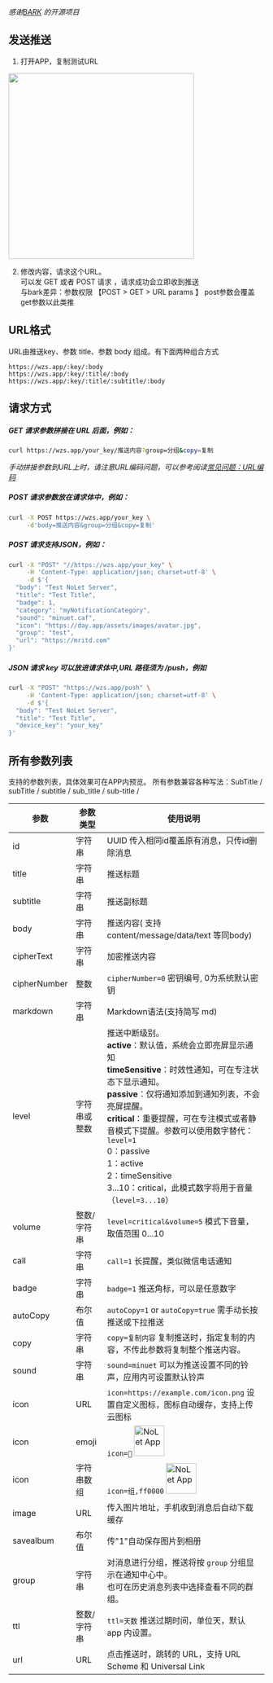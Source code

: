  *感谢[BARK](https://github.com/Finb/Bark) 的开源项目*

## 发送推送 
1. 打开APP，复制测试URL 

<img src="../_media/example.png" width=365 />

2. 修改内容，请求这个URL。<br>
可以发 GET 或者 POST 请求 ，请求成功会立即收到推送 <br>
与bark差异：参数权限 【POST > GET > URL params 】 post参数会覆盖get参数以此类推

## URL格式
URL由推送key、参数 title、参数 body 组成。有下面两种组合方式

```
https://wzs.app/:key/:body 
https://wzs.app/:key/:title/:body 
https://wzs.app/:key/:title/:subtitle/:body

```

## 请求方式
##### GET 请求参数拼接在 URL 后面，例如：
```sh
curl https://wzs.app/your_key/推送内容?group=分组&copy=复制
```
*手动拼接参数到URL上时，请注意URL编码问题，可以参考阅读[常见问题：URL编码](/faq?id=%e6%8e%a8%e9%80%81%e7%89%b9%e6%ae%8a%e5%ad%97%e7%ac%a6%e5%af%bc%e8%87%b4%e6%8e%a8%e9%80%81%e5%a4%b1%e8%b4%a5%ef%bc%8c%e6%af%94%e5%a6%82-%e6%8e%a8%e9%80%81%e5%86%85%e5%ae%b9%e5%8c%85%e5%90%ab%e9%93%be%e6%8e%a5%ef%bc%8c%e6%88%96%e6%8e%a8%e9%80%81%e5%bc%82%e5%b8%b8-%e6%af%94%e5%a6%82-%e5%8f%98%e6%88%90%e7%a9%ba%e6%a0%bc)*

##### POST 请求参数放在请求体中，例如：
```sh
curl -X POST https://wzs.app/your_key \
     -d'body=推送内容&group=分组&copy=复制'
```
##### POST 请求支持JSON，例如：
```sh
curl -X "POST" "//https://wzs.app/your_key" \
     -H 'Content-Type: application/json; charset=utf-8' \
     -d $'{
  "body": "Test NoLet Server",
  "title": "Test Title",
  "badge": 1,
  "category": "myNotificationCategory",
  "sound": "minuet.caf",
  "icon": "https://day.app/assets/images/avatar.jpg",
  "group": "test",
  "url": "https://mritd.com"
}'
```

##### JSON 请求 key 可以放进请求体中,URL 路径须为 /push，例如
```sh
curl -X "POST" "https://wzs.app/push" \
     -H 'Content-Type: application/json; charset=utf-8' \
     -d $'{
  "body": "Test NoLet Server",
  "title": "Test Title",
  "device_key": "your_key"
}'
```

## 所有参数列表
支持的参数列表，具体效果可在APP内预览。
所有参数兼容各种写法：SubTitle / subTitle / subtitle / sub_title / sub-title /

| 参数 | 参数类型 | 使用说明 |
| ----- | ----------- | ----------- |
| id | 字符串 | UUID 传入相同id覆盖原有消息，只传id删除消息 |
| title | 字符串 | 推送标题 |
| subtitle | 字符串 | 推送副标题 |
| body | 字符串 | 推送内容( 支持 content/message/data/text 等同body) |
| cipherText | 字符串 | 加密推送内容 |
| cipherNumber | 整数 | `cipherNumber=0` 密钥编号, 0为系统默认密钥 |
| markdown | 字符串 | Markdown语法(支持简写 md) |
| level | 字符串或整数  | 推送中断级别。<br>**active**：默认值，系统会立即亮屏显示通知<br>**timeSensitive**：时效性通知，可在专注状态下显示通知。<br>**passive**：仅将通知添加到通知列表，不会亮屏提醒。<br>**critical**：重要提醒，可在专注模式或者静音模式下提醒。参数可以使用数字替代：`level=1`<br>0：passive<br>1：active<br>2：timeSensitive<br>3...10：critical，此模式数字将用于音量（`level=3...10`） |
| volume | 整数/字符串 | `level=critical&volume=5` 模式下音量，取值范围 0...10 |
| call | 字符串 | `call=1` 长提醒，类似微信电话通知 |
| badge | 字符串  | `badge=1` 推送角标，可以是任意数字 |
| autoCopy | 布尔值 | `autoCopy=1` or `autoCopy=true`  需手动长按推送或下拉推送 |
| copy | 字符串 | `copy=复制内容` 复制推送时，指定复制的内容，不传此参数将复制整个推送内容。 |
| sound | 字符串 | `sound=minuet` 可以为推送设置不同的铃声，应用内可设置默认铃声 |
| icon | URL | `icon=https://example.com/icon.png` 设置自定义图标，图标自动缓存，支持上传云图标 |
| icon | emoji | `icon=🐲` <img src="/_media/example-emoji.png" alt="NoLet App" height="60">  |
| icon | 字符串数组 | `icon=组,ff0000` <img src="/_media/example-word.png" alt="NoLet App" height="60"> |
| image | URL | 传入图片地址，手机收到消息后自动下载缓存 |
| savealbum | 布尔值 | 传"1"自动保存图片到相册 |
| group | 字符串 | 对消息进行分组，推送将按 `group` 分组显示在通知中心中。<br>也可在历史消息列表中选择查看不同的群组。 |
| ttl | 整数/字符串 | `ttl=天数` 推送过期时间，单位天，默认 app 内设置。 |
| url | URL  | 点击推送时，跳转的 URL，支持 URL Scheme 和 Universal Link |
